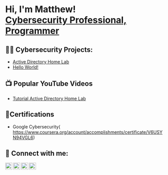 <h1>Hi, I'm Matthew! <br/><a href="https://www.linkedin.com/in/joshmadakor/">Cybersecurity Professional, <a href="https://github.com/joshmadakor1">Programmer</a></a></h1>

<h2>👨‍💻 Cybersecurity Projects:</h2>

  - [Active Directory Home Lab](https://github.com/Matt87ts/LABURLHERE)
  - [Hello World!](https://github.com/Matt87ts/LABURLHERE)

<h2>📺 Popular YouTube Videos</h2>

- [Tutorial Active Directory Home Lab](https://www.youtube.com/c/UCiVAQp_wmGY2N9V8Ui_WOXQ)

<h2>📄Certifications</h2>

- Google Cybersecurity(
https://www.coursera.org/account/accomplishments/certificate/V6USYN94VGL6)


<h2> 🤳 Connect with me:</h2>

[<img align="left" alt="MatthewSouza | YouTube" width="22px" src="https://cdn.jsdelivr.net/npm/simple-icons@v3/icons/youtube.svg" />][youtube]
[<img align="left" alt="MatthewSouza | Twitter" width="22px" src="https://cdn.jsdelivr.net/npm/simple-icons@v3/icons/twitter.svg" />][twitter]
[<img align="left" alt="MatthewSouza | LinkedIn" width="22px" src="https://cdn.jsdelivr.net/npm/simple-icons@v3/icons/linkedin.svg" />][linkedin]
[<img align="left" alt="MatthewSouza | indeed" width="22px" src="https://cdn.jsdelivr.net/npm/simple-icons@v3/icons/indeed.svg" />][indeed]

[youtube]: https://www.youtube.com/@Matt87ts
[twitter]: https://twitter.com/Matt87ts
[linkedin]: https://linkedin.com/in/
[indeed]: https://profile.indeed.com/p/matthews-rm8rq4p

<!--

Here are some ideas to get you started:

- 🔭 I’m currently working on ...
- 🌱 I’m currently learning ...
- 👯 I’m looking to collaborate on ...
- 🤔 I’m looking for help with ...
- 💬 Ask me about ...
- 📫 How to reach me: ...
- 😄 Pronouns: ...
- ⚡ Fun fact: ...
-->

